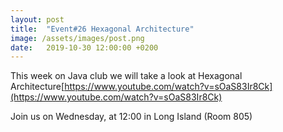 ```yaml
---
layout: post
title:  "Event#26 Hexagonal Architecture"
image: /assets/images/post.png
date:   2019-10-30 12:00:00 +0200
---
```

This week on Java club we will take a look at Hexagonal Architecture[https://www.youtube.com/watch?v=sOaS83Ir8Ck](https://www.youtube.com/watch?v=sOaS83Ir8Ck)

Join us on Wednesday, at 12:00 in Long Island (Room 805)